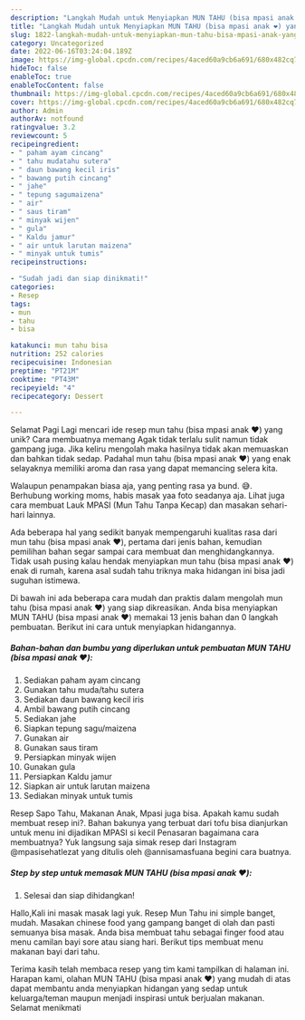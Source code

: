 ```yaml
---
description: "Langkah Mudah untuk Menyiapkan MUN TAHU (bisa mpasi anak ❤️) yang Lezat, Enak"
title: "Langkah Mudah untuk Menyiapkan MUN TAHU (bisa mpasi anak ❤️) yang Lezat, Enak"
slug: 1822-langkah-mudah-untuk-menyiapkan-mun-tahu-bisa-mpasi-anak-yang-lezat-enak
category: Uncategorized
date: 2022-06-16T03:24:04.189Z
image: https://img-global.cpcdn.com/recipes/4aced60a9cb6a691/680x482cq70/mun-tahu-bisa-mpasi-anak-foto-resep-utama.jpg
hideToc: false
enableToc: true
enableTocContent: false
thumbnail: https://img-global.cpcdn.com/recipes/4aced60a9cb6a691/680x482cq70/mun-tahu-bisa-mpasi-anak-foto-resep-utama.jpg
cover: https://img-global.cpcdn.com/recipes/4aced60a9cb6a691/680x482cq70/mun-tahu-bisa-mpasi-anak-foto-resep-utama.jpg
author: Admin
authorAv: notfound
ratingvalue: 3.2
reviewcount: 5
recipeingredient:
- " paham ayam cincang"
- " tahu mudatahu sutera"
- " daun bawang kecil iris"
- " bawang putih cincang"
- " jahe"
- " tepung sagumaizena"
- " air"
- " saus tiram"
- " minyak wijen"
- " gula"
- " Kaldu jamur"
- " air untuk larutan maizena"
- " minyak untuk tumis"
recipeinstructions:

- "Sudah jadi dan siap dinikmati!"
categories:
- Resep
tags:
- mun
- tahu
- bisa

katakunci: mun tahu bisa 
nutrition: 252 calories
recipecuisine: Indonesian
preptime: "PT21M"
cooktime: "PT43M"
recipeyield: "4"
recipecategory: Dessert

---
```



Selamat Pagi Lagi mencari ide resep mun tahu (bisa mpasi anak ❤️) yang unik? Cara membuatnya memang Agak tidak terlalu sulit namun tidak gampang juga. Jika keliru mengolah maka hasilnya tidak akan memuaskan dan bahkan tidak sedap. Padahal mun tahu (bisa mpasi anak ❤️) yang enak selayaknya memiliki aroma dan rasa yang dapat memancing selera kita.


Walaupun penampakan biasa aja, yang penting rasa ya bund. 😅. Berhubung working moms, habis masak yaa foto seadanya aja. Lihat juga cara membuat Lauk MPASI (Mun Tahu Tanpa Kecap) dan masakan sehari-hari lainnya.

Ada beberapa hal yang sedikit banyak mempengaruhi kualitas rasa dari mun tahu (bisa mpasi anak ❤️), pertama dari jenis bahan, kemudian pemilihan bahan segar sampai cara membuat dan menghidangkannya. Tidak usah pusing kalau hendak menyiapkan mun tahu (bisa mpasi anak ❤️) enak di rumah, karena asal sudah tahu triknya maka hidangan ini bisa jadi suguhan istimewa.


Di bawah ini ada beberapa cara mudah dan praktis dalam mengolah mun tahu (bisa mpasi anak ❤️) yang siap dikreasikan. Anda bisa menyiapkan MUN TAHU (bisa mpasi anak ❤️) memakai 13 jenis bahan dan 0 langkah pembuatan. Berikut ini cara untuk menyiapkan hidangannya.

<!--inarticleads1-->

##### Bahan-bahan dan bumbu yang diperlukan untuk pembuatan MUN TAHU (bisa mpasi anak ❤️):

1. Sediakan  paham ayam cincang
1. Gunakan  tahu muda/tahu sutera
1. Sediakan  daun bawang kecil iris
1. Ambil  bawang putih cincang
1. Sediakan  jahe
1. Siapkan  tepung sagu/maizena
1. Gunakan  air
1. Gunakan  saus tiram
1. Persiapkan  minyak wijen
1. Gunakan  gula
1. Persiapkan  Kaldu jamur
1. Siapkan  air untuk larutan maizena
1. Sediakan  minyak untuk tumis


Resep Sapo Tahu, Makanan Anak, Mpasi juga bisa. Apakah kamu sudah membuat resep ini?. Bahan bakunya yang terbuat dari tofu bisa dianjurkan untuk menu ini dijadikan MPASI si kecil Penasaran bagaimana cara membuatnya? Yuk langsung saja simak resep dari Instagram @mpasisehatlezat yang ditulis oleh @annisamasfuana begini cara buatnya. 

<!--inarticleads2-->

##### Step by step untuk memasak MUN TAHU (bisa mpasi anak ❤️):


1. Selesai dan siap dihidangkan!

Hallo,Kali ini masak masak lagi yuk. Resep Mun Tahu ini simple banget, mudah. Masakan chinese food yang gampang banget di olah dan pasti semuanya bisa masak. Anda bisa membuat tahu sebagai finger food atau menu camilan bayi sore atau siang hari. Berikut tips membuat menu makanan bayi dari tahu. 

Terima kasih telah membaca resep yang tim kami tampilkan di halaman ini. Harapan kami, olahan MUN TAHU (bisa mpasi anak ❤️) yang mudah di atas dapat membantu anda menyiapkan hidangan yang sedap untuk keluarga/teman maupun menjadi inspirasi untuk berjualan makanan. Selamat menikmati
